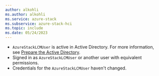 ```yaml
---
author: alkohli
ms.author: alkohli
ms.service: azure-stack
ms.subservice: azure-stack-hci
ms.topic: include
ms.date: 05/24/2023
---
```



- `AzureStackLCMUser` is active in Active Directory. For more information, see [Prepare the Active Directory](../hci/deploy/deployment-tool-active-directory.md#active-directory-preparation-module).
- Signed in as `AzureStackLCMUser` or another user with equivalent permissions.
- Credentials for the `AzureStackLCMUser` haven't changed.